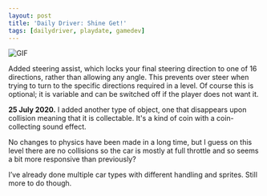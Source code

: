 ```yaml
---
layout: post
title: 'Daily Driver: Shine Get!'
tags: [dailydriver, playdate, gamedev]
---
```


![GIF](/images/posts/daily-driver-shine-get.gif#playdate)

Added steering assist, which locks your final steering direction to one of 16 directions, rather than allowing any angle. This prevents over steer when trying to turn to the specific directions required in a level. Of course this is optional; it is variable and can be switched off if the player does not want it.

**25 July 2020.** I added another type of object, one that disappears upon collision meaning that it is collectable. It's a kind of coin with a coin-collecting sound effect.

No changes to physics have been made in a long time, but I guess on this level there are no collisions so the car is mostly at full throttle and so seems a bit more responsive than previously?

I’ve already done multiple car types with different handling and sprites. Still more to do though.